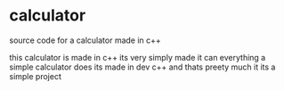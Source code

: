 # calculator
source code for a calculator made in c++

this calculator is made in c++ its very simply made it can everything a simple calculator does
its made in dev c++ and thats preety much it
its a simple project 
